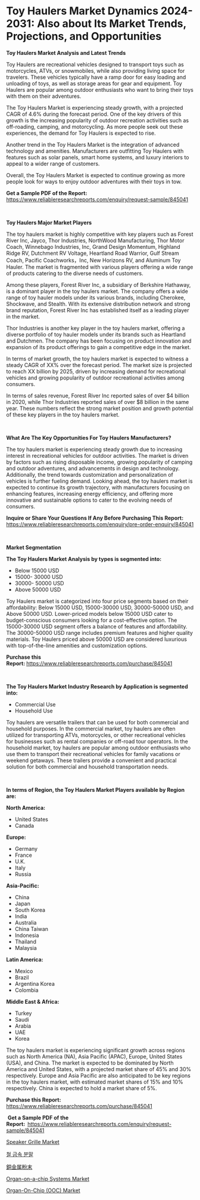 <p><h1>Toy Haulers Market Dynamics 2024-2031: Also about Its Market Trends, Projections, and Opportunities</h1></p><p><strong>Toy Haulers Market Analysis and Latest Trends</strong></p>
<p><p>Toy Haulers are recreational vehicles designed to transport toys such as motorcycles, ATVs, or snowmobiles, while also providing living space for travelers. These vehicles typically have a ramp door for easy loading and unloading of toys, as well as storage areas for gear and equipment. Toy Haulers are popular among outdoor enthusiasts who want to bring their toys with them on their adventures.</p><p>The Toy Haulers Market is experiencing steady growth, with a projected CAGR of 4.6% during the forecast period. One of the key drivers of this growth is the increasing popularity of outdoor recreation activities such as off-roading, camping, and motorcycling. As more people seek out these experiences, the demand for Toy Haulers is expected to rise.</p><p>Another trend in the Toy Haulers Market is the integration of advanced technology and amenities. Manufacturers are outfitting Toy Haulers with features such as solar panels, smart home systems, and luxury interiors to appeal to a wider range of customers.</p><p>Overall, the Toy Haulers Market is expected to continue growing as more people look for ways to enjoy outdoor adventures with their toys in tow.</p></p>
<p><strong>Get a Sample PDF of the Report:&nbsp;</strong> <a href="https://www.reliableresearchreports.com/enquiry/request-sample/845041">https://www.reliableresearchreports.com/enquiry/request-sample/845041</a></p>
<p>&nbsp;</p>
<p><strong>Toy Haulers Major Market Players</strong></p>
<p><p>The toy haulers market is highly competitive with key players such as Forest River Inc, Jayco, Thor Industries, NorthWood Manufacturing, Thor Motor Coach, Winnebago Industries, Inc, Grand Design Momentum, Highland Ridge RV, Dutchment RV Voltage, Heartland Road Warrior, Gulf Stream Coach, Pacific Coachworks，Inc, New Horizons RV, and Aluminum Toy Hauler. The market is fragmented with various players offering a wide range of products catering to the diverse needs of customers.</p><p>Among these players, Forest River Inc, a subsidiary of Berkshire Hathaway, is a dominant player in the toy haulers market. The company offers a wide range of toy hauler models under its various brands, including Cherokee, Shockwave, and Stealth. With its extensive distribution network and strong brand reputation, Forest River Inc has established itself as a leading player in the market.</p><p>Thor Industries is another key player in the toy haulers market, offering a diverse portfolio of toy hauler models under its brands such as Heartland and Dutchmen. The company has been focusing on product innovation and expansion of its product offerings to gain a competitive edge in the market.</p><p>In terms of market growth, the toy haulers market is expected to witness a steady CAGR of XX% over the forecast period. The market size is projected to reach XX billion by 2025, driven by increasing demand for recreational vehicles and growing popularity of outdoor recreational activities among consumers.</p><p>In terms of sales revenue, Forest River Inc reported sales of over $4 billion in 2020, while Thor Industries reported sales of over $8 billion in the same year. These numbers reflect the strong market position and growth potential of these key players in the toy haulers market.</p></p>
<p>&nbsp;</p>
<p><strong>What Are The Key Opportunities For Toy Haulers Manufacturers?</strong></p>
<p><p>The toy haulers market is experiencing steady growth due to increasing interest in recreational vehicles for outdoor activities. The market is driven by factors such as rising disposable income, growing popularity of camping and outdoor adventures, and advancements in design and technology. Additionally, the trend towards customization and personalization of vehicles is further fueling demand. Looking ahead, the toy haulers market is expected to continue its growth trajectory, with manufacturers focusing on enhancing features, increasing energy efficiency, and offering more innovative and sustainable options to cater to the evolving needs of consumers.</p></p>
<p><strong>Inquire or Share Your Questions If Any Before Purchasing This Report:</strong> <a href="https://www.reliableresearchreports.com/enquiry/pre-order-enquiry/845041">https://www.reliableresearchreports.com/enquiry/pre-order-enquiry/845041</a></p>
<p>&nbsp;</p>
<p><strong>Market Segmentation</strong></p>
<p><strong>The Toy Haulers Market Analysis by types is segmented into:</strong></p>
<p><ul><li>Below 15000 USD</li><li>15000- 30000 USD</li><li>30000- 50000 USD</li><li>Above 50000 USD</li></ul></p>
<p><p>Toy Haulers market is categorized into four price segments based on their affordability: Below 15000 USD, 15000-30000 USD, 30000-50000 USD, and Above 50000 USD. Lower-priced models below 15000 USD cater to budget-conscious consumers looking for a cost-effective option. The 15000-30000 USD segment offers a balance of features and affordability. The 30000-50000 USD range includes premium features and higher quality materials. Toy Haulers priced above 50000 USD are considered luxurious with top-of-the-line amenities and customization options.</p></p>
<p><strong>Purchase this Report:&nbsp;</strong><a href="https://www.reliableresearchreports.com/purchase/845041">https://www.reliableresearchreports.com/purchase/845041</a></p>
<p>&nbsp;</p>
<p><strong>The Toy Haulers Market Industry Research by Application is segmented into:</strong></p>
<p><ul><li>Commercial Use</li><li>Household Use</li></ul></p>
<p><p>Toy haulers are versatile trailers that can be used for both commercial and household purposes. In the commercial market, toy haulers are often utilized for transporting ATVs, motorcycles, or other recreational vehicles for businesses such as rental companies or off-road tour operators. In the household market, toy haulers are popular among outdoor enthusiasts who use them to transport their recreational vehicles for family vacations or weekend getaways. These trailers provide a convenient and practical solution for both commercial and household transportation needs.</p></p>
<p>&nbsp;</p>
<p><strong>In terms of Region, the Toy Haulers Market Players available by Region are:</strong></p>
<p>
    <p> <strong> North America: </strong>
        <ul>
            <li>United States</li>
            <li>Canada</li>
        </ul>
        </p> 
    <p> <strong> Europe: </strong>
        <ul>
            <li>Germany</li>
            <li>France</li>
            <li>U.K.</li>
            <li>Italy</li>
            <li>Russia</li>
        </ul>
        </p> 
    <p> <strong> Asia-Pacific: </strong>
        <ul>
            <li>China</li>
            <li>Japan</li>
            <li>South Korea</li>
            <li>India</li>
            <li>Australia</li>
            <li>China Taiwan</li>
            <li>Indonesia</li>
            <li>Thailand</li>
            <li>Malaysia</li>
        </ul>
        </p> 
    <p> <strong> Latin America: </strong>
        <ul>
            <li>Mexico</li>
            <li>Brazil</li>
            <li>Argentina Korea</li>
            <li>Colombia</li>
        </ul>
        </p> 
    <p> <strong> Middle East & Africa: </strong>
        <ul>
            <li>Turkey</li>
            <li>Saudi</li>
            <li>Arabia</li>
            <li>UAE</li>
            <li>Korea</li>
        </ul>
    </p>
    </p>
<p><p>The toy haulers market is experiencing significant growth across regions such as North America (NA), Asia Pacific (APAC), Europe, United States (USA), and China. The market is expected to be dominated by North America and United States, with a projected market share of 45% and 30% respectively. Europe and Asia Pacific are also anticipated to be key regions in the toy haulers market, with estimated market shares of 15% and 10% respectively. China is expected to hold a market share of 5%.</p></p>
<p><strong>Purchase this Report: </strong><a href="https://www.reliableresearchreports.com/purchase/845041">https://www.reliableresearchreports.com/purchase/845041</a></p>
<p>&nbsp;<strong>Get a Sample PDF of the Report:&nbsp;&nbsp;</strong><a href="https://www.reliableresearchreports.com/enquiry/request-sample/845041">https://www.reliableresearchreports.com/enquiry/request-sample/845041</a></p>
<p><strong></strong></p>
<p><p><a href="https://github.com/brenzgnarento/Market-Research-Report-List-1/blob/main/speaker-grille-market.md">Speaker Grille Market</a></p><p><a href="https://medium.com/@kadeherman5e31oo7xi2th9fx/%EC%B2%A0%EA%B8%88%EC%86%8D-%EB%B6%84%EB%A7%90-%EC%8B%9C%EC%9E%A5-%EA%B7%9C%EB%AA%A8-cagr-%EB%8F%99%ED%96%A5-2024-2030-86ad5071f8e2">철 금속 분말</a></p><p><a href="https://medium.com/@johca23/%E9%8A%85%E9%87%91%E5%B1%9E%E7%B2%89%E6%9C%AB%E5%B8%82%E5%A0%B4%E3%81%AE%E3%83%88%E3%83%AC%E3%83%B3%E3%83%89%E3%81%A8%E5%B8%82%E5%A0%B4%E5%88%86%E6%9E%90%E3%81%AF-2024%E5%B9%B4%E3%81%8B%E3%82%892031%E5%B9%B4%E3%81%BE%E3%81%A7%E3%81%AE%E6%9C%9F%E9%96%93%E3%81%AB%E4%BA%88%E6%B8%AC%E3%81%95%E3%82%8C%E3%81%A6%E3%81%84%E3%81%BE%E3%81%99-6625157ff6a4">銅金属粉末</a></p><p><a href="https://issuu.com/reportprime-2/docs/organ-on-a-chip-systems-market-size-2030.pptx">Organ-on-a-chip Systems Market</a></p><p><a href="https://issuu.com/reportprime-2/docs/organ-on-chip-ooc-market-size-2030.pptx">Organ-On-Chip (OOC) Market</a></p></p>